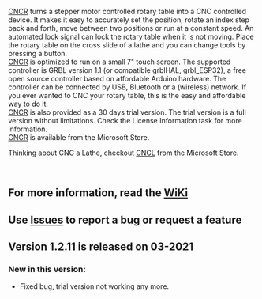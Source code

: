 [CNCR](https://www.microsoft.com/store/apps/9N7HPG47XK0G) turns a stepper motor controlled rotary table into a CNC controlled device. It makes it easy to accurately set the position, rotate an index step back and forth, move between two positions or run at a constant speed. An automated lock signal can lock the rotary table when it is not moving. Place the rotary table on the cross slide of a lathe and you can change tools by pressing a button.  
[CNCR](https://www.microsoft.com/store/apps/9N7HPG47XK0G) is optimized to run on a small 7" touch screen. The supported controller is GRBL version 1.1 (or compatible grblHAL, grbl_ESP32), a free open source controller based on affordable Arduino hardware. The controller can be connected by USB, Bluetooth or a (wireless) network. If you ever wanted to CNC your rotary table, this is the easy and affordable way to do it.  
[CNCR](https://www.microsoft.com/store/apps/9N7HPG47XK0G) is also provided as a 30 days trial version. The trial version is a full version without limitations. Check the License Information task for more information.  
[CNCR](https://www.microsoft.com/store/apps/9N7HPG47XK0G) is available from the Microsoft Store.  

Thinking about CNC a Lathe, checkout [CNCL](https://www.microsoft.com/store/apps/9P42TB5T697H) from the Microsoft Store.  
<p>&nbsp;</p> 

## For more information, read the [WiKi](https://github.com/MetalWorkerTools/CNCR/wiki)
## Use [**Issues**](https://github.com/MetalWorkerTools/CNCR/issues) to report a bug or request a feature 
## Version 1.2.11 is released on 03-2021  
### New in this version:
* Fixed bug, trial version not working any more.  
